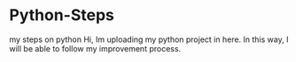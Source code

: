 # Python-Steps
my steps on python
Hi, Im uploading my python project in here. In this way, I will be able to follow my improvement process.
